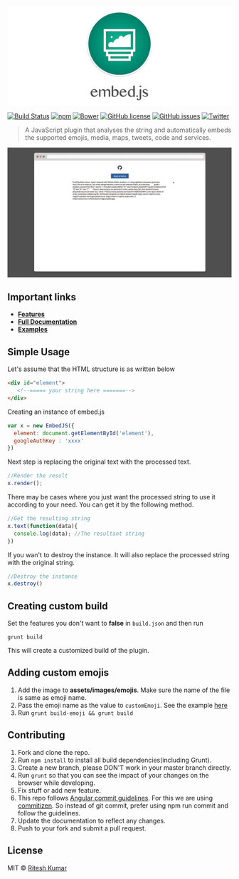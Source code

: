 <p align="center"><img src="demo/logo.png" align="center" alt=""></p>

[![Build Status](https://travis-ci.org/ritz078/embed.js.svg?branch=master)](https://travis-ci.org/ritz078/embed.js) [![npm](https://img.shields.io/npm/v/embed-js.svg)](https://github.com/ritz078/embed.js) [![Bower](https://img.shields.io/bower/v/embed-js.svg)](https://github.com/ritz078/embed.js) [![GitHub license](https://img.shields.io/github/license/mashape/apistatus.svg)]()
[![GitHub issues](https://img.shields.io/github/issues/ritz078/embed.js.svg)](https://github.com/ritz078/embed.js/issues)
[![Twitter](https://img.shields.io/twitter/url/https/github.com/ritz078/embed.js.svg?style=social)](https://twitter.com/intent/tweet?text=Wow:&url=%5Bobject%20Object%5D)

> A JavaScript plugin that analyses the string and automatically embeds the supported emojis, media, maps, tweets, code and services.


![screen](demo/demo.gif)

## Important links

* **[Features](http://riteshkr.com/embed.js)**
* **[Full Documentation](http://riteshkr.com/embed.js/doc.html)**
* **[Examples](http://riteshkr.com/embed.js/examples.html)**
  ​

## Simple Usage

Let's assume that the HTML structure is as written below

``` html
<div id="element">
   <!--===== your string here =======-->
</div>
```

Creating an instance of embed.js

``` javascript
var x = new EmbedJS({
  element: document.getElementById('element'),
  googleAuthKey : 'xxxx'
})
```

Next step is replacing the original text with the processed text.

``` javascript
//Render the result
x.render();
```

There may be cases where you just want the processed string to use it according to your need. You can get it by the following method.

``` javascript
//Get the resulting string
x.text(function(data){
  console.log(data); //The resultant string
})
```

If you wan't to destroy the instance. It will also replace the processed string with the original string.

``` javascript
//Destroy the instance
x.destroy()
```

## Creating custom build

Set the features you don't want to **false** in `build.json` and then run

``` 
grunt build
```

This will create a customized build of the plugin.

## Adding custom emojis

1. Add the image to **assets/images/emojis**. Make sure the name of the file is same as emoji name.
2. Pass the emoji name as the value to `customEmoji`. See the example [here](http://riteshkr.com/embed.js/doc.html#emoji)
3. Run `grunt build-emoji && grunt build`

## Contributing

1. Fork and clone the repo.
2. Run `npm install` to install all build dependencies(including Grunt).
3. Create a new branch, please DON'T work in your master branch directly.
4. Run `grunt` so that you can see the impact of your changes on the browser while developing.
5. Fix stuff or add new feature.
6. This repo follows [Angular commit guidelines](https://github.com/angular/angular.js/blob/master/CONTRIBUTING.md#commit). For this we are using [commitizen](http://commitizen.github.io/cz-cli/). So instead of git commit, prefer using npm run commit and follow the guidelines.
7. Update the documentation to reflect any changes.
8. Push to your fork and submit a pull request.

## License

MIT &copy; [Ritesh Kumar](https://github.com/ritz078)
